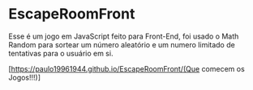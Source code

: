 # EscapeRoomFront

Esse é um jogo em JavaScript feito para Front-End, foi usado o Math Random para sortear um número aleatório e um numero limitado de tentativas para o usuário em si.

[https://paulo19961944.github.io/EscapeRoomFront/(Que comecem os Jogos!!!)]
